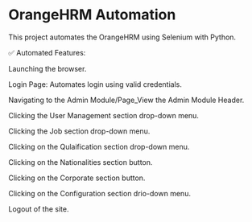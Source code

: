 # OrangeHRM Automation
This project automates the OrangeHRM using Selenium with Python.

✅ Automated Features:

Launching the browser.

Login Page: Automates login using valid credentials.

Navigating to the Admin Module/Page_View the Admin Module Header.

Clicking the User Management section drop-down menu.

Clicking the Job section drop-down menu.

Clicking on the Qulaification section drop-down menu.

Clicking on the Nationalities section button.

Clicking on the Corporate section button.

Clicking on the Configuration section drio-down menu.

Logout of the site.


